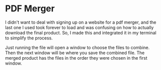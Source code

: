 # PDF Merger
I didn't want to deal with signing up on a website for a pdf merger, 
and the last one I used took forever to load and was confusing on how 
to actually download the final product.  So, I made this and integrated 
it in my terminal to simplify the process.

Just running the file will open a window to choose the files to combine.
Then the next window will be where you save the combined file.  The merged
product has the files in the order they were chosen in the first window.
